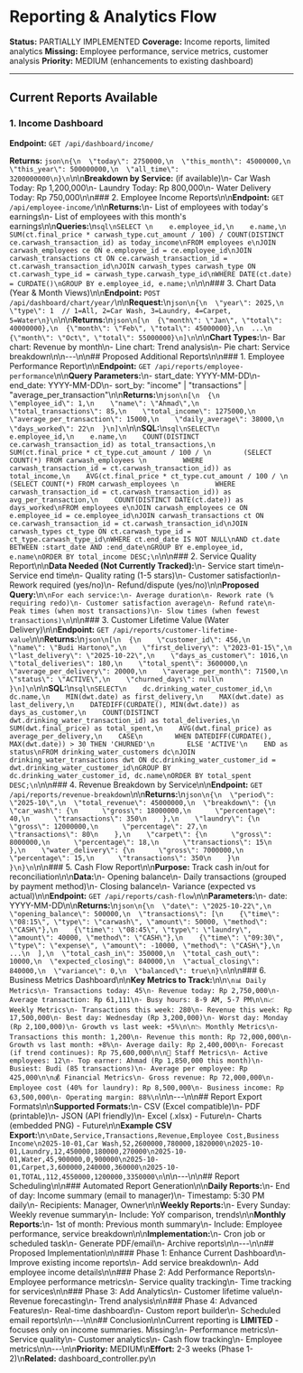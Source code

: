 # Reporting & Analytics Flow

**Status:** PARTIALLY IMPLEMENTED
**Coverage:** Income reports, limited analytics
**Missing:** Employee performance, service metrics, customer analysis
**Priority:** MEDIUM (enhancements to existing dashboard)

---

## Current Reports Available

### 1. Income Dashboard

**Endpoint:** `GET /api/dashboard/income/`

**Returns:**
```json\n{\n  \"today\": 2750000,\n  \"this_month\": 45000000,\n  \"this_year\": 500000000,\n  \"all_time\": 3200000000\n}\n```\n\n**Breakdown by Service:** (if available)\n- Car Wash Today: Rp 1,200,000\n- Laundry Today: Rp 800,000\n- Water Delivery Today: Rp 750,000\n\n### 2. Employee Income Reports\n\n**Endpoint:** `GET /api/employee-income/`\n\n**Returns:**\n- List of employees with today's earnings\n- List of employees with this month's earnings\n\n**Queries:**\n```sql\nSELECT \n    e.employee_id,\n    e.name,\n    SUM(ct.final_price * carwash_type.cut_amount / 100) / COUNT(DISTINCT ce.carwash_transaction_id) as today_income\nFROM employees e\nJOIN carwash_employees ce ON e.employee_id = ce.employee_id\nJOIN carwash_transactions ct ON ce.carwash_transaction_id = ct.carwash_transaction_id\nJOIN carwash_types carwash_type ON ct.carwash_type_id = carwash_type.carwash_type_id\nWHERE DATE(ct.date) = CURDATE()\nGROUP BY e.employee_id, e.name;\n```\n\n### 3. Chart Data (Year & Month Views)\n\n**Endpoint:** `POST /api/dashboard/chart/year/`\n\n**Request:**\n```json\n{\n  \"year\": 2025,\n  \"type\": 1  // 1=All, 2=Car Wash, 3=Laundry, 4=Carpet, 5=Water\n}\n```\n\n**Returns:**\n```json\n[\n  {\"month\": \"Jan\", \"total\": 40000000},\n  {\"month\": \"Feb\", \"total\": 45000000},\n  ...\n  {\"month\": \"Oct\", \"total\": 55000000}\n]\n```\n\n**Chart Types:**\n- Bar chart: Revenue by month\n- Line chart: Trend analysis\n- Pie chart: Service breakdown\n\n---\n\n## Proposed Additional Reports\n\n### 1. Employee Performance Report\n\n**Endpoint:** `GET /api/reports/employee-performance`\n\n**Query Parameters:**\n- start_date: YYYY-MM-DD\n- end_date: YYYY-MM-DD\n- sort_by: \"income\" | \"transactions\" | \"average_per_transaction\"\n\n**Returns:**\n```json\n[\n  {\n    \"employee_id\": 1,\n    \"name\": \"Ahmad\",\n    \"total_transactions\": 85,\n    \"total_income\": 1275000,\n    \"average_per_transaction\": 15000,\n    \"daily_average\": 38000,\n    \"days_worked\": 22\n  }\n]\n```\n\n**SQL:**\n```sql\nSELECT\n    e.employee_id,\n    e.name,\n    COUNT(DISTINCT ce.carwash_transaction_id) as total_transactions,\n    SUM(ct.final_price * ct_type.cut_amount / 100 / \n        (SELECT COUNT(*) FROM carwash_employees \n         WHERE carwash_transaction_id = ct.carwash_transaction_id)) as total_income,\n    AVG(ct.final_price * ct_type.cut_amount / 100 / \n        (SELECT COUNT(*) FROM carwash_employees \n         WHERE carwash_transaction_id = ct.carwash_transaction_id)) as avg_per_transaction,\n    COUNT(DISTINCT DATE(ct.date)) as days_worked\nFROM employees e\nJOIN carwash_employees ce ON e.employee_id = ce.employee_id\nJOIN carwash_transactions ct ON ce.carwash_transaction_id = ct.carwash_transaction_id\nJOIN carwash_types ct_type ON ct.carwash_type_id = ct_type.carwash_type_id\nWHERE ct.end_date IS NOT NULL\nAND ct.date BETWEEN :start_date AND :end_date\nGROUP BY e.employee_id, e.name\nORDER BY total_income DESC;\n```\n\n### 2. Service Quality Report\n\n**Data Needed (Not Currently Tracked):**\n- Service start time\n- Service end time\n- Quality rating (1-5 stars)\n- Customer satisfaction\n- Rework required (yes/no)\n- Refund/dispute (yes/no)\n\n**Proposed Query:**\n```\nFor each service:\n- Average duration\n- Rework rate (% requiring redo)\n- Customer satisfaction average\n- Refund rate\n- Peak times (when most transactions)\n- Slow times (when fewest transactions)\n```\n\n### 3. Customer Lifetime Value (Water Delivery)\n\n**Endpoint:** `GET /api/reports/customer-lifetime-value`\n\n**Returns:**\n```json\n[\n  {\n    \"customer_id\": 456,\n    \"name\": \"Budi Hartono\",\n    \"first_delivery\": \"2023-01-15\",\n    \"last_delivery\": \"2025-10-22\",\n    \"days_as_customer\": 1016,\n    \"total_deliveries\": 180,\n    \"total_spent\": 3600000,\n    \"average_per_delivery\": 20000,\n    \"average_per_month\": 71500,\n    \"status\": \"ACTIVE\",\n    \"churned_days\": null\n  }\n]\n```\n\n**SQL:**\n```sql\nSELECT\n    dc.drinking_water_customer_id,\n    dc.name,\n    MIN(dwt.date) as first_delivery,\n    MAX(dwt.date) as last_delivery,\n    DATEDIFF(CURDATE(), MIN(dwt.date)) as days_as_customer,\n    COUNT(DISTINCT dwt.drinking_water_transaction_id) as total_deliveries,\n    SUM(dwt.final_price) as total_spent,\n    AVG(dwt.final_price) as average_per_delivery,\n    CASE\n        WHEN DATEDIFF(CURDATE(), MAX(dwt.date)) > 30 THEN 'CHURNED'\n        ELSE 'ACTIVE'\n    END as status\nFROM drinking_water_customers dc\nJOIN drinking_water_transactions dwt ON dc.drinking_water_customer_id = dwt.drinking_water_customer_id\nGROUP BY dc.drinking_water_customer_id, dc.name\nORDER BY total_spent DESC;\n```\n\n### 4. Revenue Breakdown by Service\n\n**Endpoint:** `GET /api/reports/revenue-breakdown`\n\n**Returns:**\n```json\n{\n  \"period\": \"2025-10\",\n  \"total_revenue\": 45000000,\n  \"breakdown\": {\n    \"car_wash\": {\n      \"gross\": 18000000,\n      \"percentage\": 40,\n      \"transactions\": 350\n    },\n    \"laundry\": {\n      \"gross\": 12000000,\n      \"percentage\": 27,\n      \"transactions\": 80\n    },\n    \"carpet\": {\n      \"gross\": 8000000,\n      \"percentage\": 18,\n      \"transactions\": 15\n    },\n    \"water_delivery\": {\n      \"gross\": 7000000,\n      \"percentage\": 15,\n      \"transactions\": 350\n    }\n  }\n}\n```\n\n### 5. Cash Flow Report\n\n**Purpose:** Track cash in/out for reconciliation\n\n**Data:**\n- Opening balance\n- Daily transactions (grouped by payment method)\n- Closing balance\n- Variance (expected vs actual)\n\n**Endpoint:** `GET /api/reports/cash-flow`\n\n**Parameters:**\n- date: YYYY-MM-DD\n\n**Returns:**\n```json\n{\n  \"date\": \"2025-10-22\",\n  \"opening_balance\": 500000,\n  \"transactions\": [\n    {\"time\": \"08:15\", \"type\": \"carwash\", \"amount\": 50000, \"method\": \"CASH\"},\n    {\"time\": \"08:45\", \"type\": \"laundry\", \"amount\": 40000, \"method\": \"CASH\"},\n    {\"time\": \"09:30\", \"type\": \"expense\", \"amount\": -10000, \"method\": \"CASH\"},\n    ...\n  ],\n  \"total_cash_in\": 350000,\n  \"total_cash_out\": 10000,\n  \"expected_closing\": 840000,\n  \"actual_closing\": 840000,\n  \"variance\": 0,\n  \"balanced\": true\n}\n```\n\n### 6. Business Metrics Dashboard\n\n**Key Metrics to Track:**\n\n```\n📊 Daily Metrics\n- Transactions today: 45\n- Revenue today: Rp 2,750,000\n- Average transaction: Rp 61,111\n- Busy hours: 8-9 AM, 5-7 PM\n\n📈 Weekly Metrics\n- Transactions this week: 280\n- Revenue this week: Rp 17,500,000\n- Best day: Wednesday (Rp 3,200,000)\n- Worst day: Monday (Rp 2,100,000)\n- Growth vs last week: +5%\n\n📉 Monthly Metrics\n- Transactions this month: 1,200\n- Revenue this month: Rp 72,000,000\n- Growth vs last month: +8%\n- Average daily: Rp 2,400,000\n- Forecast (if trend continues): Rp 75,600,000\n\n👥 Staff Metrics\n- Active employees: 12\n- Top earner: Ahmad (Rp 1,850,000 this month)\n- Busiest: Budi (85 transactions)\n- Average per employee: Rp 425,000\n\n💰 Financial Metrics\n- Gross revenue: Rp 72,000,000\n- Employee cost (40% for laundry): Rp 8,500,000\n- Business income: Rp 63,500,000\n- Operating margin: 88%\n```\n\n---\n\n## Report Export Formats\n\n**Supported Formats:**\n- CSV (Excel compatible)\n- PDF (printable)\n- JSON (API friendly)\n- Excel (.xlsx) - Future\n- Charts (embedded PNG) - Future\n\n**Example CSV Export:**\n```\nDate,Service,Transactions,Revenue,Employee Cost,Business Income\n2025-10-01,Car Wash,52,2600000,780000,1820000\n2025-10-01,Laundry,12,450000,180000,270000\n2025-10-01,Water,45,900000,0,900000\n2025-10-01,Carpet,3,600000,240000,360000\n2025-10-01,TOTAL,112,4550000,1200000,3350000\n```\n\n---\n\n## Report Scheduling\n\n### Automated Report Generation\n\n**Daily Reports:**\n- End of day: Income summary (email to manager)\n- Timestamp: 5:30 PM daily\n- Recipients: Manager, Owner\n\n**Weekly Reports:**\n- Every Sunday: Weekly revenue summary\n- Include: YoY comparison, trends\n\n**Monthly Reports:**\n- 1st of month: Previous month summary\n- Include: Employee performance, service breakdown\n\n**Implementation:**\n- Cron job or scheduled task\n- Generate PDF/email\n- Archive reports\n\n---\n\n## Proposed Implementation\n\n### Phase 1: Enhance Current Dashboard\n- Improve existing income reports\n- Add service breakdown\n- Add employee income details\n\n### Phase 2: Add Performance Reports\n- Employee performance metrics\n- Service quality tracking\n- Time tracking for services\n\n### Phase 3: Add Analytics\n- Customer lifetime value\n- Revenue forecasting\n- Trend analysis\n\n### Phase 4: Advanced Features\n- Real-time dashboard\n- Custom report builder\n- Scheduled email reports\n\n---\n\n## Conclusion\n\nCurrent reporting is **LIMITED** - focuses only on income summaries. Missing:\n- Performance metrics\n- Service quality\n- Customer analytics\n- Cash flow tracking\n- Employee metrics\n\n---\n\n**Priority:** MEDIUM\n**Effort:** 2-3 weeks (Phase 1-2)\n**Related:** dashboard_controller.py\n